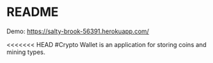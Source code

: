 # README

Demo: https://salty-brook-56391.herokuapp.com/

<<<<<<< HEAD
#Crypto Wallet is an application for storing coins and mining types.